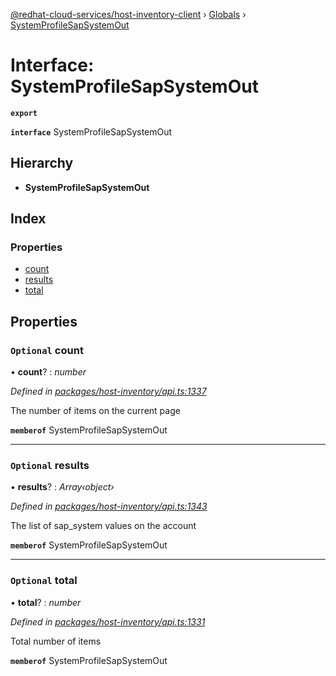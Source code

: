 [@redhat-cloud-services/host-inventory-client](../README.md) › [Globals](../globals.md) › [SystemProfileSapSystemOut](systemprofilesapsystemout.md)

# Interface: SystemProfileSapSystemOut

**`export`** 

**`interface`** SystemProfileSapSystemOut

## Hierarchy

* **SystemProfileSapSystemOut**

## Index

### Properties

* [count](systemprofilesapsystemout.md#optional-count)
* [results](systemprofilesapsystemout.md#optional-results)
* [total](systemprofilesapsystemout.md#optional-total)

## Properties

### `Optional` count

• **count**? : *number*

*Defined in [packages/host-inventory/api.ts:1337](https://github.com/RedHatInsights/javascript-clients/blob/master/packages/host-inventory/api.ts#L1337)*

The number of items on the current page

**`memberof`** SystemProfileSapSystemOut

___

### `Optional` results

• **results**? : *Array‹object›*

*Defined in [packages/host-inventory/api.ts:1343](https://github.com/RedHatInsights/javascript-clients/blob/master/packages/host-inventory/api.ts#L1343)*

The list of sap_system values on the account

**`memberof`** SystemProfileSapSystemOut

___

### `Optional` total

• **total**? : *number*

*Defined in [packages/host-inventory/api.ts:1331](https://github.com/RedHatInsights/javascript-clients/blob/master/packages/host-inventory/api.ts#L1331)*

Total number of items

**`memberof`** SystemProfileSapSystemOut
